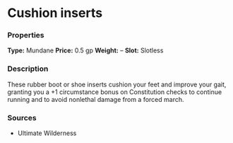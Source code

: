 ﻿---
Title: "Cushion inserts"
Type: "Mundane"
Price: "0.5 gp"
Weight: "–"
Slot: "Slotless"
Description: |
  "These rubber boot or shoe inserts cushion your feet and improve your gait, granting you a +1 circumstance bonus on Constitution checks to continue running and to avoid nonlethal damage from a forced march."
Sources: "['Ultimate Wilderness']"
---

# Cushion inserts

### Properties

**Type:** Mundane **Price:** 0.5 gp **Weight:** – **Slot:** Slotless

### Description

These rubber boot or shoe inserts cushion your feet and improve your gait, granting you a +1 circumstance bonus on Constitution checks to continue running and to avoid nonlethal damage from a forced march.

### Sources

* Ultimate Wilderness